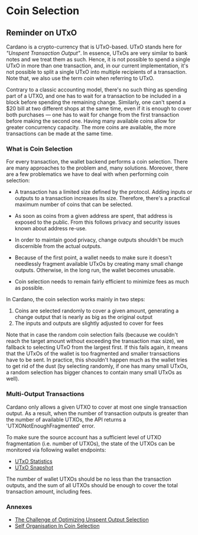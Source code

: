 # Coin Selection

## Reminder on UTxO

Cardano is a crypto-currency that is UTxO-based. UTxO stands here for _"Unspent
Transaction Output"_. In essence, UTxOs are very similar to bank notes and we
treat them as such. Hence, it is not possible to spend a single UTxO in more
than one transaction, and, in our current implementation, it's not possible to
split a single UTxO into multiple recipients of a transaction. Note that, we
also use the term _coin_ when referring to UTxO.

Contrary to a classic accounting model, there's no such thing as spending part
of a UTXO, and one has to wait for a transaction to be included in a block
before spending the remaining change. Similarly, one can't spend a $20 bill at
two different shops at the same time, even if it is enough to cover both
purchases — one has to wait for change from the first transaction before making
the second one. Having many available coins allow for greater concurrency
capacity. The more coins are available, the more transactions can be made at
the same time.


### What is Coin Selection

For every transaction, the wallet backend performs a coin selection. There are
many approaches to the problem and, many solutions. Moreover, there are a few
problematics we have to deal with when performing coin selection:

- A transaction has a limited size defined by the protocol. Adding inputs or
  outputs to a transaction increases its size. Therefore, there's a practical
  maximum number of coins that can be selected.

- As soon as coins from a given address are spent, that address is exposed to
  the public. From this follows privacy and security issues known about address
  re-use.

- In order to maintain good privacy, change outputs shouldn't be much discernible
  from the actual outputs.

- Because of the first point, a wallet needs to make sure it doesn't needlessly
  fragment available UTxOs by creating many small change outputs. Otherwise, in
  the long run, the wallet becomes unusable.

- Coin selection needs to remain fairly efficient to minimize fees as much as
  possible.

In Cardano, the coin selection works mainly in two steps:

1. Coins are selected randomly to cover a given amount, generating a change output that is nearly as big as the original output
2. The inputs and outputs are slightly adjusted to cover for fees

Note that in case the random coin selection fails (because we couldn't reach
the target amount without exceeding the transaction max size), we fallback to
selecting UTxO from the largest first. If this fails again, it means that the
UTxOs of the wallet is too fragmented and smaller transactions have to be sent.
In practice, this shouldn't happen much as the wallet tries to get rid of the
dust (by selecting randomly, if one has many small UTxOs, a random selection
has bigger chances to contain many small UTxOs as well).


### Multi-Output Transactions

Cardano only allows a given UTXO to cover at most one single transaction
output. As a result, when the number of transaction outputs is greater than the
number of available UTXOs, the API returns a 'UTXONotEnoughFragmented' error.

To make sure the source account has a sufficient level of UTXO fragmentation
(i.e. number of UTXOs), the state of the UTXOs can be monitored via following wallet endpoints:
 - [UTxO Statistics](https://cardano-foundation.github.io/cardano-wallet/api/edge/#operation/getUTxOsStatistics)
 - [UTxO Snapshot](https://cardano-foundation.github.io/cardano-wallet/api/edge/#operation/getWalletUtxoSnapshot)

The number of wallet UTXOs should be no less than the transaction outputs, and
the sum of all UTXOs should be enough to cover the total transaction amount,
including fees.


### Annexes

- [The Challenge of Optimizing Unspent Output Selection](https://medium.com/@lopp/the-challenges-of-optimizing-unspent-output-selection-a3e5d05d13ef)
- [Self Organisation In Coin Selection](https://iohk.io/blog/self-organisation-in-coin-selection/)
